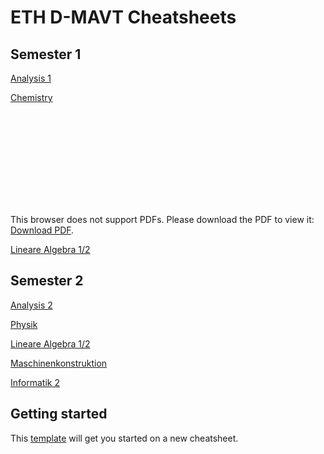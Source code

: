 # ETH D-MAVT Cheatsheets

## Semester 1

[Analysis 1](https://github.com/ETH-D-MAVT-Cheatsheets/Analysis1_Steiger_2022/releases/latest/download/Analysis1_Steiger_2022.pdf)

[Chemistry](https://github.com/ETH-D-MAVT-Cheatsheets/Chemistry_Norris_2022/releases/latest/download/Chemistry_Norris_2022.pdf)

<object data="https://github.com/ETH-D-MAVT-Cheatsheets/Chemistry_Norris_2022/releases/latest/download/Chemistry_Norris_2022.pdf" type="application/pdf" width="700px" height="700px">
    <embed src="https://github.com/ETH-D-MAVT-Cheatsheets/Chemistry_Norris_2022/releases/latest/download/Chemistry_Norris_2022.pdf">
        <p>This browser does not support PDFs. Please download the PDF to view it: <a href="https://github.com/ETH-D-MAVT-Cheatsheets/Chemistry_Norris_2022/releases/latest/download/Chemistry_Norris_2022.pdf">Download PDF</a>.</p>
    </embed>
</object>

[Lineare Algebra 1/2](https://github.com/ETH-D-MAVT-Cheatsheets/LineareAlgebra_Hungerbuehler_2023/releases/latest/download/LineareAlgebra_Hungerbuehler_2023.pdf)

## Semester 2

[Analysis 2](https://github.com/ETH-D-MAVT-Cheatsheets/Analysis2_Steiger_2023/releases/latest/download/Analysis2_Steiger_2023.pdf)

[Physik](https://github.com/ETH-D-MAVT-Cheatsheets/Physik_Degiorgi_2023/releases/latest/download/Physik_Degiorgi_2023.pdf)

[Lineare Algebra 1/2](https://github.com/ETH-D-MAVT-Cheatsheets/LineareAlgebra_Hungerbuehler_2023/releases/latest/download/LineareAlgebra_Hungerbuehler_2023.pdf)

[Maschinenkonstruktion](https://github.com/ETH-D-MAVT-Cheatsheets/Maschinenkonstruktion_Mebold_2023/releases/latest/download/Maschinenkonstruktion_Mebold_2023.pdf)

[Informatik 2](https://github.com/ETH-D-MAVT-Cheatsheets/Informatik2_Sasse_Cotrini_2023/releases/latest/download/Informatik2_Sasse_Cotrini_2023.pdf)

## Getting started

This [template](https://github.com/ETH-D-MAVT-Cheatsheets/ZF-Template) will get you started on a new cheatsheet.
